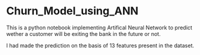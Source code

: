 # Churn_Model_using_ANN

This is a python notebook implementing Artifical Neural Network to predict wether a customer will be exiting the bank in the future or not.

I had made the prediction on the basis of 13 features present in the dataset.
